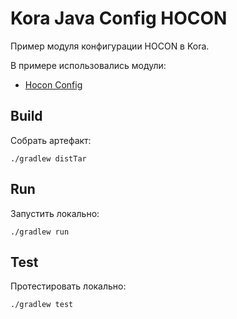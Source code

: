 # Kora Java Config HOCON

Пример модуля конфигурации HOCON в Kora.

В примере использовались модули:
- [Hocon Config](https://kora-projects.github.io/kora-docs/ru/documentation/config/#hocon)

## Build

Собрать артефакт:

```shell
./gradlew distTar
```

## Run

Запустить локально:
```shell
./gradlew run
```

## Test

Протестировать локально:
```shell
./gradlew test
```

